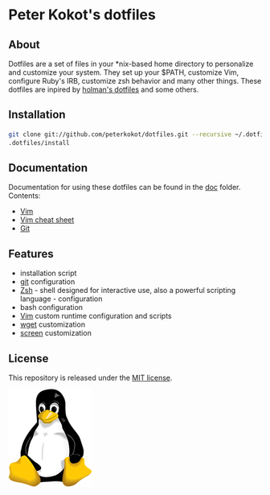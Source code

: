 # Peter Kokot's dotfiles

## About

Dotfiles are a set of files in your \*nix-based home directory to personalize and customize your system.
They set up your $PATH, customize Vim, configure Ruby's IRB, customize zsh behavior and many other things.
These dotfiles are inpired by [holman's dotfiles](https://github.com/holman/dotfiles) and some others.

## Installation

```bash
git clone git://github.com/peterkokot/dotfiles.git --recursive ~/.dotfiles
.dotfiles/install
```

## Documentation

Documentation for using these dotfiles can be found in the [doc](doc) folder. Contents:

* [Vim](doc/vim.md)
* [Vim cheat sheet](doc/vim/cheatSheet.md)
* [Git](doc/git.md)

## Features

* installation script
* [git](http://git-scm.com) configuration
* [Zsh](http://zsh.org) - shell designed for interactive use, also a powerful scripting language - configuration
* bash configuration
* [Vim](http://vim.org) custom runtime configuration and scripts
* [wget](http://www.gnu.org/s/wget) customization
* [screen](https://www.gnu.org/software/screen) customization

## License

This repository is released under the [MIT license](LICENSE).

![Peter's dotfiles](linux.png "Peter's dotfiles")
